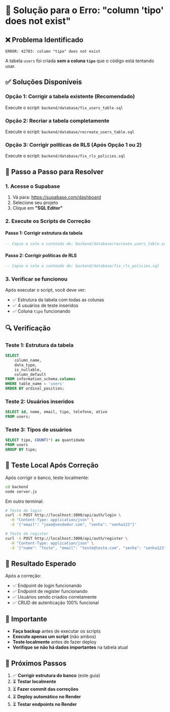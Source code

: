 # 🔧 Solução para o Erro: "column 'tipo' does not exist"

## ❌ **Problema Identificado**
```
ERROR: 42703: column "tipo" does not exist
```

A tabela `users` foi criada **sem a coluna `tipo`** que o código está tentando usar.

## ✅ **Soluções Disponíveis**

### **Opção 1: Corrigir a tabela existente (Recomendado)**
Execute o script: `backend/database/fix_users_table.sql`

### **Opção 2: Recriar a tabela completamente**
Execute o script: `backend/database/recreate_users_table.sql`

### **Opção 3: Corrigir políticas de RLS (Após Opção 1 ou 2)**
Execute o script: `backend/database/fix_rls_policies.sql`

## 🚀 **Passo a Passo para Resolver**

### **1. Acesse o Supabase**
1. Vá para: https://supabase.com/dashboard
2. Selecione seu projeto
3. Clique em **"SQL Editor"**

### **2. Execute os Scripts de Correção**

#### **Passo 1: Corrigir estrutura da tabela**
```sql
-- Copie e cole o conteúdo de: backend/database/recreate_users_table.sql
```

#### **Passo 2: Corrigir políticas de RLS**
```sql
-- Copie e cole o conteúdo de: backend/database/fix_rls_policies.sql
```

### **3. Verificar se funcionou**
Após executar o script, você deve ver:
- ✅ Estrutura da tabela com todas as colunas
- ✅ 4 usuários de teste inseridos
- ✅ Coluna `tipo` funcionando

## 🔍 **Verificação**

### **Teste 1: Estrutura da tabela**
```sql
SELECT 
    column_name, 
    data_type, 
    is_nullable, 
    column_default
FROM information_schema.columns 
WHERE table_name = 'users' 
ORDER BY ordinal_position;
```

### **Teste 2: Usuários inseridos**
```sql
SELECT id, nome, email, tipo, telefone, ativo 
FROM users;
```

### **Teste 3: Tipos de usuários**
```sql
SELECT tipo, COUNT(*) as quantidade 
FROM users 
GROUP BY tipo;
```

## 🧪 **Teste Local Após Correção**

Após corrigir o banco, teste localmente:

```bash
cd backend
node server.js
```

Em outro terminal:
```bash
# Teste de login
curl -X POST http://localhost:3000/api/auth/login \
  -H "Content-Type: application/json" \
  -d '{"email": "joao@vendedor.com", "senha": "senha123"}'

# Teste de register
curl -X POST http://localhost:3000/api/auth/register \
  -H "Content-Type: application/json" \
  -d '{"name": "Teste", "email": "teste@teste.com", "senha": "senha123"}'
```

## 🎯 **Resultado Esperado**

Após a correção:
- ✅ Endpoint de login funcionando
- ✅ Endpoint de register funcionando
- ✅ Usuários sendo criados corretamente
- ✅ CRUD de autenticação 100% funcional

## 🚨 **Importante**

- **Faça backup** antes de executar os scripts
- **Execute apenas um script** (não ambos)
- **Teste localmente** antes de fazer deploy
- **Verifique se não há dados importantes** na tabela atual

## 🔄 **Próximos Passos**

1. ✅ **Corrigir estrutura do banco** (este guia)
2. ⏳ **Testar localmente**
3. ⏳ **Fazer commit das correções**
4. ⏳ **Deploy automático no Render**
5. ⏳ **Testar endpoints no Render**
